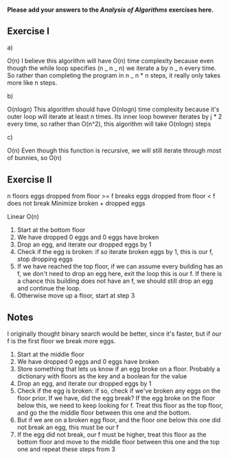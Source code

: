 #### Please add your answers to the **_Analysis of Algorithms_** exercises here.

## Exercise I

a)

O(n)
I believe this algorithm will have O(n) time complexity because even though the while loop specifies (n _ n _ n) we iterate a by n _ n every time. So rather than completing the program in n _ n \* n steps, it really only takes more like n steps.

b)

O(nlogn)
This algorithm should have O(nlogn) time complexity because it's outer loop will iterate at least n times. Its inner loop however iterates by j \* 2 every time, so rather than O(n^2), this algorithm will take O(nlogn) steps

c)

O(n)
Even though this function is recursive, we will still iterate through most of bunnies, so O(n)

## Exercise II

n floors
eggs dropped from floor >= f breaks
eggs dropped from floor < f does not break
Minimize broken + dropped eggs

Linear O(n)

1. Start at the bottom floor
2. We have dropped 0 eggs and 0 eggs have broken
3. Drop an egg, and iterate our dropped eggs by 1
4. Check if the egg is broken: if so iterate broken eggs by 1, this is our f, stop dropping eggs
5. If we have reached the top floor, if we can assume every building has an f, we don't need to drop an egg here, exit the loop this is our f. If there is a chance this building does not have an f, we should still drop an egg and continue the loop.
6. Otherwise move up a floor, start at step 3

## Notes

I originally thought binary search would be better, since it's faster, but if our f is the first floor we break more eggs.

1. Start at the middle floor
2. We have dropped 0 eggs and 0 eggs have broken
3. Store something that lets us know if an egg broke on a floor. Probably a dictionary with floors as the key and a boolean for the value
4. Drop an egg, and iterate our dropped eggs by 1
5. Check if the egg is broken: if so, check if we've broken any eggs on the floor prior. If we have, did the egg break? If the egg broke on the floor below this, we need to keep looking for f. Treat this floor as the top floor, and go the the middle floor between this one and the bottom.
6. But if we are on a broken egg floor, and the floor one below this one did not break an egg, this must be our f
7. If the egg did not break, our f must be higher, treat this floor as the bottom floor and move to the middle floor between this one and the top one and repeat these steps from 3
